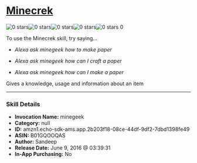 # [Minecrek](http://alexa.amazon.com/#skills/amzn1.echo-sdk-ams.app.2b203f18-08ce-44df-9df2-7dbd1398fe49)
![0 stars](../../images/ic_star_border_black_18dp_1x.png)![0 stars](../../images/ic_star_border_black_18dp_1x.png)![0 stars](../../images/ic_star_border_black_18dp_1x.png)![0 stars](../../images/ic_star_border_black_18dp_1x.png)![0 stars](../../images/ic_star_border_black_18dp_1x.png) 0

To use the Minecrek skill, try saying...

* *Alexa ask minegeek  how to make paper*

* *Alexa ask minegeek how can I craft a paper*

* *Alexa ask minegeek how can I make a paper*

Gives a knowledge, usage and information about an item

***

### Skill Details

* **Invocation Name:** minegeek
* **Category:** null
* **ID:** amzn1.echo-sdk-ams.app.2b203f18-08ce-44df-9df2-7dbd1398fe49
* **ASIN:** B01GQOOQAS
* **Author:** Sandeep
* **Release Date:** June 9, 2016 @ 03:39:31
* **In-App Purchasing:** No
